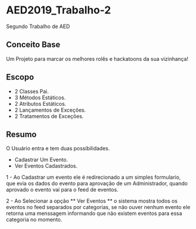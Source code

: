 # AED2019_Trabalho-2
Segundo Trabalho de AED
## Conceito Base
Um Projeto para marcar os melhores rolês e hackatoons da sua vizinhança!

## Escopo
- 2 Classes Pai.
- 3 Métodos Estáticos.
- 2 Atributos Estáticos.
- 2 Lançamentos de Exceções.
- 2 Tratamentos de Exceções.

## Resumo
O Usuário entra e tem duas possibilidades.
-  Cadastrar Um Evento.
- Ver Eventos Cadastrados.

1 - Ao Cadastrar um evento ele é redirecionado a um simples formulario, que evia os dados do evento para aprovação de um Administrador, quando aprovado o evento vai para o feed de eventos.

2 - Ao Selecionar a opção ** Ver Eventos ** o sistema mostra todos os eventos no feed separados por categorias, se não ouver nenhum evento ele retorna uma menssagem informando que não existem eventos para essa categoria no momento.
